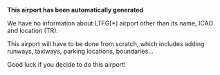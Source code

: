 **This airport has been automatically generated**

We have no information about LTFG[*] airport other than its name, ICAO and location (TR).

This airport will have to be done from scratch, which includes adding runways, taxiways, parking locations, boundaries...

Good luck if you decide to do this airport!